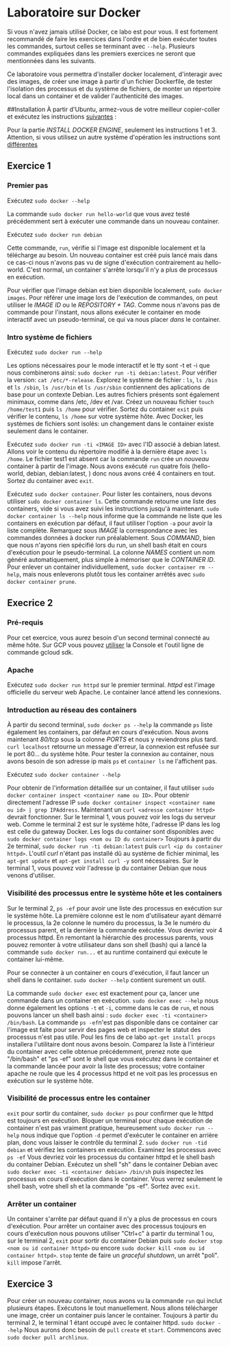 # Laboratoire sur Docker
Si vous n'avez jamais utilisé Docker, ce labo est pour vous. Il est fortement recommandé de faire les exercices dans l'ordre et de bien exécuter toutes les commandes, surtout celles se terminant avec `--help`. Plusieurs commandes expliquées dans les premiers exercices ne seront que mentionnées dans les suivants.

Ce laboratoire vous permettra d'installer docker localement, d'interagir avec des images, de créer une image à partir d'un fichier Dockerfile, de tester l'isolation des processus et du système de fichiers, de monter un répertoire local dans un container et de valider l'authenticité des images.

##Installation
À partir d'Ubuntu, armez-vous de votre meilleur copier-coller et exécutez les instructions [suivantes][0] :

Pour la partie _INSTALL DOCKER ENGINE_, seulement les instructions 1 et 3.
Attention, si vous utilisez un autre système d'opération les instructions sont [différentes][1]

## Exercice 1

### Premier pas
Exécutez `sudo docker --help`

La commande `sudo docker run hello-world` que vous avez testé précédemment sert à exécuter une commande dans un nouveau container.

Exécutez `sudo docker run debian`

Cette commande, `run`, vérifie si l'image est disponible localement et la télécharge au besoin. Un nouveau container est créé puis lancé mais dans ce cas-ci nous n'avons pas vu de signe d'exécution contrairement au hello-world. C'est normal, un container s'arrête lorsqu'il n'y a plus de processus en exécution.

Pour vérifier que l'image debian est bien disponible localement, `sudo docker images`. Pour référer une image lors de l'exécution de commandes, on peut utiliser le _IMAGE ID_ ou le _REPOSITORY + TAG_. Comme nous n'avons pas de commande pour l'instant, nous allons exécuter le container en mode interactif avec un pseudo-terminal, ce qui va nous placer *dans* le container.

### Intro système de fichiers
Exécutez `sudo docker run --help`

Les options nécessaires pour le mode interactif et le tty sont -t et -i que nous combinerons ainsi: `sudo docker run -ti debian:latest`. Pour vérifier la version: `cat /etc/*-release`. Explorez le système de fichier : `ls`, `ls /bin` et `ls /sbin`, `ls /usr/bin` et `ls /usr/sbin` contiennent des aplications de base pour un contexte Debian. Les autres fichiers présents sont également minimaux, comme dans /etc, /dev et /var. Créez un nouveau fichier `touch /home/test1` puis `ls /home` pour vérifier. Sortez du container `exit` puis vérifier le contenu, `ls /home` sur votre système hôte. Avec Docker, les systèmes de fichiers sont isolés: un changement dans le container existe seulement dans le container.

Exécutez `sudo docker run -ti <IMAGE ID>` avec l'ID associé à debian latest. Allons voir le contenu du répertoire modifié à la dernière étape avec `ls /home`. Le fichier test1 est absent car la commande `run` crée un *nouveau* container à partir de l'image. Nous avons exécuté `run` quatre fois (hello-world, debian, debian:latest, <IMAGE ID>) donc nous avons créé 4 containers en tout. Sortez du container avec `exit`.

Exécutez `sudo docker container`. Pour lister les containers, nous devons utiliser `sudo docker container ls`. Cette commande retourne une liste des containers, vide si vous avez suivi les instructions jusqu'à maintenant. `sudo docker container ls --help` nous informe que la commande ne liste que les containers en exécution par défaut, il faut utiliser l'option `-a` pour avoir la liste complète. Remarquez sous _IMAGE_ la correspondance avec les commandes données à docker run préalablement. Sous _COMMAND_, bien que nous n'ayons rien spécifié lors du run, un shell bash était en cours d'exécution pour le pseudo-terminal.  La colonne _NAMES_ contient un nom généré automatiquement, plus simple à mémoriser que le _CONTAINER ID_. Pour enlever un container individuellement, `sudo docker container rm --help`, mais nous enleverons plutôt tous les container arrêtés avec `sudo docker container prune`.

## Execrice 2
### Pré-requis
Pour cet exercice, vous aurez besoin d'un second terminal connecté au même hôte. Sur GCP vous pouvez [utiliser][2] la Console et l'outil ligne de commande gcloud sdk.


### Apache
Exécutez `sudo docker run httpd` sur le premier terminal.
_httpd_ est l'image officielle du serveur web Apache. Le container lancé attend les connexions.

### Introduction au réseau des containers
À partir du second terminal, `sudo docker ps --help` la commande `ps` liste également les containers, par défaut en cours d'exécution. Nous avons maintenant _80/tcp_ sous la colonne _PORTS_ et nous y reviendrons plus tard. `curl localhost` retourne un message d'erreur, la connexion est refusée sur le port 80... du système hôte. Pour tester la connexion au container, nous avons besoin de son adresse ip mais `ps` et `container ls` ne l'affichent pas.

Exécutez `sudo docker container --help`

Pour obtenir de l'information détaillée sur un container, il faut utiliser `sudo docker container inspect <container name ou ID>`. Pour obtenir directement l'adresse IP `sudo docker container inspect <container name ou id> | grep IPAddress`. Maintenant un `curl <adresse container httpd>` devrait fonctionner. Sur le terminal 1, vous pouvez voir les logs du serveur web. Comme le terminal 2 est sur le système hôte, l'adresse IP dans les log est celle du gateway Docker. Les logs du container sont disponibles avec `sudo docker container logs <nom ou ID du container>` Toujours à partir du 2e terminal, `sudo docker run -ti debian:latest` puis `curl <ip du container httpd>`. L'outil _curl_ n'étant pas installé dû au système de fichier minimal, les `apt-get update` et `apt-get install curl -y` sont nécessaires. Sur le terminal 1, vous pouvez voir l'adresse ip du container Debian que nous venons d'utiliser.

### Visibilité des processus entre le système hôte et les containers
Sur le terminal 2, `ps -ef` pour avoir une liste des processus en exécution sur le système hôte. La première colonne est le nom d'utilisateur ayant démarré le processus, la 2e colonne le numéro du processus, la 3e le numéro du processus parent, et la dernière la commande exécutée. Vous devriez voir 4 processus httpd. En remontant la hiérarchie des processus parents, vous pouvez remonter à votre utilisateur dans son shell (bash) qui a lancé la commande `sudo docker run...` et au runtime containerd qui exécute le container lui-même.

Pour se connecter à un container en cours d'exécution, il faut lancer un shell dans le container. `sudo docker --help` contient surement un outil.

La commande `sudo docker exec` est exactement pour ça, lancer une commande dans un container en exécution.
`sudo docker exec --help` nous donne également les options `-t` et `-i`, comme dans le cas de `run`, et nous pouvons lancer un shell bash ainsi : `sudo docker exec -ti <container> /bin/bash`. La commande `ps -ef`n'est pas disponible dans ce container car l'image est faite pour servir des pages web et inspecter le statut des processus n'est pas utile. Poul les fins de ce labo `apt-get install procps` installera l'utilitaire dont nous avons besoin. Comparez la liste à l'intérieur du container avec celle obtenue précédemment, prenez note que "/bin/bash" et "ps -ef" sont le shell que vous exécutez dans le container et la commande lancée pour avoir la liste des processus; votre container apache ne roule que les 4 processus httpd et ne voit pas les processus en exécution sur le système hôte.

### Visibilité de processus entre les container
`exit` pour sortir du container, `sudo docker ps` pour confirmer que le httpd est toujours en exécution. Bloquer un terminal pour chaque exécution de container n'est pas vraiment pratique, heureusement `sudo docker run --help` nous indique que l'option `-d` permet d'exécuter le container en arrière plan, donc vous laisser le contrôle du terminal 2. `sudo docker run -tid debian` et vérifiez les containers en exécution. Examinez les processus avec `ps -ef` Vous devriez voir les processus du container httpd et le shell bash du container Debian. Exécutez un shell "sh" dans le container Debian avec `sudo docker exec -ti <container debian> /bin/sh` puis inspectez les processus en cours d'exécution dans le container. Vous verrez seulement le shell bash, votre shell sh et la commande "ps -ef". Sortez avec `exit`.

### Arrêter un container
Un container s'arrête par défaut quand il n'y a plus de processus en cours d'exécution. Pour arrêter un container avec des processus toujours en cours d'exécution nous pouvons utiliser "Ctrl+c" à partir du terminal 1 ou, sur le terminal 2, `exit` pour sortir du container Debian puis `sudo docker stop <nom ou id container httpd>` ou encore `sudo docker kill <nom ou id container httpd>`. `stop` tente de faire un _graceful shutdown_, un arrêt "poli". `kill` impose l'arrêt.


## Exercice 3
Pour créer un nouveau container, nous avons vu la commande `run` qui inclut plusieurs étapes. Exécutons le tout manuellement.
Nous allons télécharger une image, créer un container puis lancer le container. Toujours à partir du terminal 2, le terminal 1 étant occupé avec le container httpd.
`sudo docker --help`
Nous aurons donc besoin de `pull` `create` et `start`. Commencons avec `sudo docker pull archlinux`.








[0]: https://docs.docker.com/engine/install/ubuntu/
[1]: https://docs.docker.com/engine/install/
[2]: https://cloud.google.com/compute/docs/instances/connecting-to-instance#gcetools

